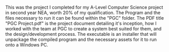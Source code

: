This was the project I completed for my A-Level Computer Science project in second year NEA, worth 20% of my qualification.
The Program and the files necessary to run it can be found within the "PGC" folder.
The PDF title "PGC Project.pdf" is the project document detailing it's inception, how I worked with the team at PGC to create a system best suited for them, and the design/development process.
The executable is an installer that will unpackage the compiled program and the necessary assets for it to run onto a Windows PC.
